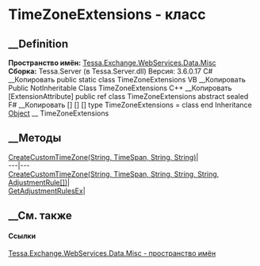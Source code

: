 # TimeZoneExtensions - класс
##  __Definition
 **Пространство имён:**
[Tessa.Exchange.WebServices.Data.Misc](N_Tessa_Exchange_WebServices_Data_Misc.htm)  
 **Сборка:** Tessa.Server (в Tessa.Server.dll) Версия: 3.6.0.17
C# __Копировать
     public static class TimeZoneExtensions
VB __Копировать
    <ExtensionAttribute>
    Public NotInheritable Class TimeZoneExtensions
C++ __Копировать
    [ExtensionAttribute]
    public ref class TimeZoneExtensions abstract sealed
F# __Копировать
     [<AbstractClassAttribute>]
    [<SealedAttribute>]
    [<ExtensionAttribute>]
    type TimeZoneExtensions = class end
Inheritance
    [Object](https://learn.microsoft.com/dotnet/api/system.object) __ TimeZoneExtensions
##  __Методы
[CreateCustomTimeZone(String, TimeSpan, String,
String)](M_Tessa_Exchange_WebServices_Data_Misc_TimeZoneExtensions_CreateCustomTimeZone.htm)|  
---|---  
[CreateCustomTimeZone(String, TimeSpan, String, String, String,
AdjustmentRule[])](M_Tessa_Exchange_WebServices_Data_Misc_TimeZoneExtensions_CreateCustomTimeZone_1.htm)|  
[GetAdjustmentRulesEx](M_Tessa_Exchange_WebServices_Data_Misc_TimeZoneExtensions_GetAdjustmentRulesEx.htm)|  
## __См. также
#### Ссылки
[Tessa.Exchange.WebServices.Data.Misc - пространство
имён](N_Tessa_Exchange_WebServices_Data_Misc.htm)
